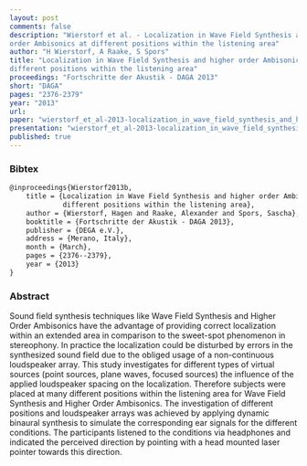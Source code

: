 ```yaml
---
layout: post
comments: false
description: "Wierstorf et al. - Localization in Wave Field Synthesis and higher
order Ambisonics at different positions within the listening area"
author: "H Wierstorf, A Raake, S Spors"
title: "Localization in Wave Field Synthesis and higher order Ambisonics at
different positions within the listening area"
proceedings: "Fortschritte der Akustik - DAGA 2013"
short: "DAGA"
pages: "2376-2379"
year: "2013"
url: 
paper: "wierstorf_et_al-2013-localization_in_wave_field_synthesis_and_higher_order_ambisonics.pdf"
presentation: "wierstorf_et_al-2013-localization_in_wave_field_synthesis_and_higher_order_ambisonics-presentation.pdf"
published: true
---
```


### Bibtex

```latex
@inproceedings{Wierstorf2013b,
    title = {Localization in Wave Field Synthesis and higher order Ambisonics at
             different positions within the listening area},
    author = {Wierstorf, Hagen and Raake, Alexander and Spors, Sascha},
    booktitle = {Fortschritte der Akustik - DAGA 2013},
    publisher = {DEGA e.V.},
    address = {Merano, Italy},
    month = {March},
    pages = {2376--2379},
    year = {2013}
}
```

### Abstract

Sound field synthesis techniques like Wave Field Synthesis and Higher Order
Ambisonics have the advantage of providing correct localization within an
extended area in comparison to the sweet-spot phenomenon in stereophony.
In practice the localization could be disturbed by errors in the synthesized
sound field due to the obliged usage of a non-continuous loudspeaker array.
This study investigates for different types of virtual sources (point sources,
plane waves, focused sources) the influence of the applied loudspeaker spacing
on the localization. Therefore subjects were placed at many different positions
within the listening area for Wave Field Synthesis and Higher Order Ambisonics.
The investigation of different positions and loudspeaker arrays was achieved by
applying dynamic binaural synthesis to simulate the corresponding ear signals
for the different conditions. The participants listened to the conditions
via headphones and indicated the perceived direction by pointing with a head
mounted laser pointer towards this direction.

